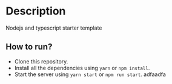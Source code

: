 # Description

Nodejs and typescript starter template

## How to run?

- Clone this repository.
- Install all the dependencies using `yarn` or `npm install`.
- Start the server using `yarn start` or `npm run start`.
adfaadfa
<!-- Updated on 2025-07-12 10:55:10 -->
